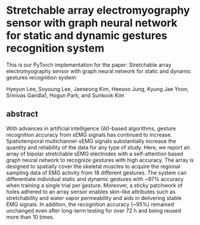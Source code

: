# Stretchable array electromyography sensor with graph neural network for static and dynamic gestures recognition system


This is our PyTorch implementation for the paper: Stretchable array electromyography sensor with graph neural network for static and dynamic gestures recognition system

Hyeyun Lee, Soyoung Lee, Jaeseong Kim, Heesoo Jung, Kyung Jae Yoon, Srinivas Gandla1, Hogun Park, and Sunkook Kim

## abstract

With advances in artificial intelligence (AI)-based algorithms, gesture recognition accuracy from sEMG signals has continued to increase. Spatiotemporal multichannel-sEMG signals substantially increase the quantity and reliability of the data for any type of study. Here, we report an array of bipolar stretchable sEMG electrodes with a self-attention based graph neural network to recognize gestures with high accuracy. The array is designed to spatially cover the skeletal muscles to acquire the regional sampling data of EMG activity from 18 different gestures. The system can differentiate individual static and dynamic gestures with ~97% accuracy when training a single trial per gesture. Moreover, a sticky patchwork of holes adhered to an array sensor enables skin-like attributes such as stretchability and water vapor permeability and aids in delivering stable EMG signals. In addition, the recognition accuracy (~95%) remained unchanged even after long-term testing for over 72 h and being reused more than 10 times.


